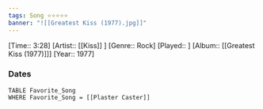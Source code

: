 ```yaml
---
tags: Song ⭐⭐⭐⭐⭐ 
banner: "![[Greatest Kiss (1977).jpg]]"
---
```

[Time:: 3:28]
[Artist:: [[Kiss]] ]
[Genre:: Rock]
[Played:: ]
[Album:: [[Greatest Kiss (1977)]]]
[Year:: 1977]
### Dates
````dataview
TABLE Favorite_Song
WHERE Favorite_Song = [[Plaster Caster]]
````